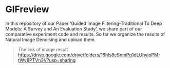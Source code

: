 # GIFreview

In this repository of our Paper ‘Guided Image Filtering-Traditional To Deep Models: A Survey and An Evaluation Study’, we share part of our comparative experiment code and results. So far we organize the results of Natural Image Denoising and upload them. 

>The link of image result<br>
>https://drive.google.com/drive/folders/16hls8cSnmPg1dLUhyioPM-tWy8PTVn3V?usp=sharing

